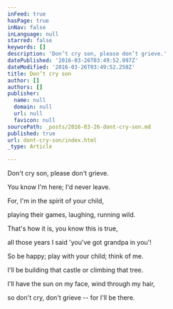 ```yaml
---
inFeed: true
hasPage: true
inNav: false
inLanguage: null
starred: false
keywords: []
description: 'Don’t cry son, please don’t grieve.'
datePublished: '2016-03-26T03:49:52.897Z'
dateModified: '2016-03-26T03:49:52.258Z'
title: Don’t cry son
author: []
authors: []
publisher:
  name: null
  domain: null
  url: null
  favicon: null
sourcePath: _posts/2016-03-26-dont-cry-son.md
published: true
url: dont-cry-son/index.html
_type: Article

---
```

Don't cry son, please don't grieve.

You know I'm here; I'd never leave.

For, I'm in the spirit of your child,

playing their games, laughing, running wild.

That's how it is, you know this is true,

all those years I said 'you've got grandpa in you'!

So be happy; play with your child; think of me.

I'll be building that castle or climbing that tree.

I'll have the sun on my face, wind through my hair,

so don't cry, don't grieve -- for I'll be there.